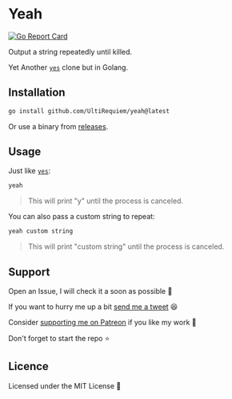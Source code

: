 # Yeah

[![Go Report Card](https://goreportcard.com/badge/github.com/UltiRequiem/yeah)](https://goreportcard.com/report/github.com/UltiRequiem/yeah)

Output a string repeatedly until killed.

Yet Another
[`yes`](https://github.com/coreutils/coreutils/blob/master/src/yes.c) clone but
in Golang.

## Installation

```sh
go install github.com/UltiRequiem/yeah@latest
```

Or use a binary from
[releases](https://github.com/UltiRequiem/yeah/releases/latest).

## Usage

Just like [`yes`](https://en.wikipedia.org/wiki/Yes_(Unix)):

```sh
yeah
```

> This will print "y" until the process is canceled.

You can also pass a custom string to repeat:

```sh
yeah custom string
```

> This will print "custom string" until the process is canceled.

## Support

Open an Issue, I will check it a soon as possible 👀

If you want to hurry me up a bit
[send me a tweet](https://twitter.com/UltiRequiem) 😆

Consider [supporting me on Patreon](https://patreon.com/UltiRequiem) if you like
my work 🙏

Don't forget to start the repo ⭐

## Licence

Licensed under the MIT License 📄
